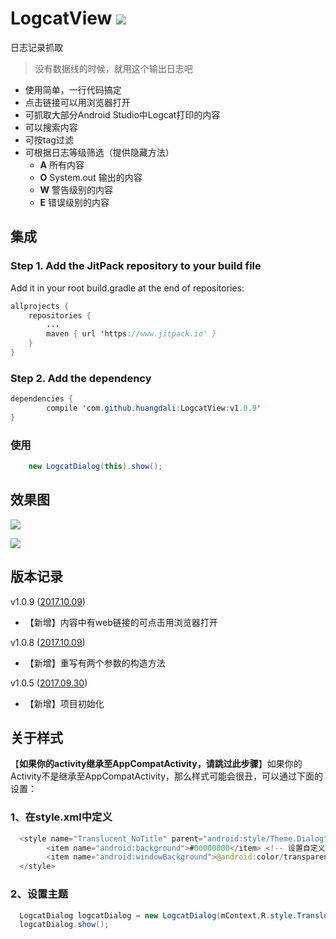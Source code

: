 # LogcatView [![](https://www.jitpack.io/v/huangdali/LogcatView.svg)](https://www.jitpack.io/#huangdali/LogcatView)

日志记录抓取

> 没有数据线的时候，就用这个输出日志吧

- 使用简单，一行代码搞定
- 点击链接可以用浏览器打开
- 可抓取大部分Android Studio中Logcat打印的内容
- 可以搜索内容
- 可按tag过滤
- 可根据日志等级筛选（提供隐藏方法）
    - **A**  所有内容
    - **O**  System.out 输出的内容
    - **W**  警告级别的内容
    - **E**  错误级别的内容

## 集成

### Step 1. Add the JitPack repository to your build file

Add it in your root build.gradle at the end of repositories:

```java
allprojects {
    repositories {
        ...
        maven { url 'https://www.jitpack.io' }
    }
}
```

### Step 2. Add the dependency

```java
dependencies {
        compile 'com.github.huangdali:LogcatView:v1.0.9'
}
```

### 使用
```java
    new LogcatDialog(this).show();
```

## 效果图
![](https://github.com/huangdali/LogcatView/blob/master/all.png)


![](https://github.com/huangdali/LogcatView/blob/master/search.png)

## 版本记录

v1.0.9 ([2017.10.09]())

- 【新增】内容中有web链接的可点击用浏览器打开

v1.0.8 ([2017.10.09]())

- 【新增】重写有两个参数的构造方法

v1.0.5 ([2017.09.30]())

- 【新增】项目初始化

## 关于样式

【**如果你的activity继承至AppCompatActivity，请跳过此步骤**】如果你的Activity不是继承至AppCompatActivity，那么样式可能会很丑，可以通过下面的设置：


### 1、在style.xml中定义
```java
  <style name="Translucent_NoTitle" parent="android:style/Theme.Dialog">
        <item name="android:background">#00000000</item> <!-- 设置自定义布局的背景透明 -->
        <item name="android:windowBackground">@android:color/transparent</item>  <!-- 设置window背景透明，也就是去边框 -->
  </style>
```

### 2、设置主题

```java
  LogcatDialog logcatDialog = new LogcatDialog(mContext,R.style.Translucent_NoTitle);
  logcatDialog.show();
```

